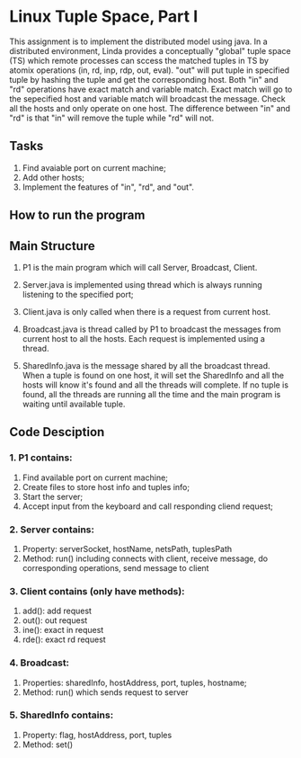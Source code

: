 # Linux Tuple Space, Part I

This assignment is to implement the distributed model using java. In a distributed environment, Linda provides a conceptually "global" tuple space (TS) which remote processes can sccess the matched tuples in TS by atomix operations (in, rd, inp, rdp, out, eval). "out" will put tuple in specified tuple by hashing the tuple and get the corresponding host. Both "in" and "rd" operations have exact match and variable match. Exact match will go to the sepecified host and variable match will broadcast the message. Check all the hosts and only operate on one host. The difference between "in" and "rd" is that "in" will remove the tuple while "rd" will not.

## Tasks
1. Find avaiable port on current machine;
2. Add other hosts;
3. Implement the features of "in", "rd", and "out".

## How to run the program

## Main Structure

1. P1 is the main program which will call Server, Broadcast, Client.

2. Server.java is implemented using thread which is always running listening to the specified port;

3. Client.java is only called when there is a request from current host.

4. Broadcast.java is thread called by P1 to broadcast the messages from current host to all the hosts. Each request is implemented using a thread.

5. SharedInfo.java is the message shared by all the broadcast thread. When a tuple is found on one host, it will set the SharedInfo and all the hosts will know it's found and all the threads will complete. If no tuple is found, all the threads are running all the time and the main program is waiting until available tuple.

## Code Desciption
### 1. P1 contains:
1) Find available port on current machine;
2) Create files to store host info and tuples info;
3) Start the server;
4) Accept input from the keyboard and call responding cliend request;

### 2. Server contains:
1) Property: serverSocket, hostName, netsPath, tuplesPath
2) Method: run() including connects with client, receive message, do corresponding operations, send message to client

### 3. Client contains (only have methods):
1) add(): add request
2) out(): out request
3) ine(): exact in request
4) rde(): exact rd request

### 4. Broadcast:
1) Properties: sharedInfo, hostAddress, port, tuples, hostname;
2) Method: run() which sends request to server

### 5. SharedInfo contains:
1) Property: flag, hostAddress, port, tuples
2) Method: set()
